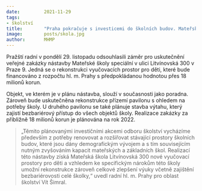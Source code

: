 ```yaml
---
date:         2021-11-29
tags:        
- školství
title:        "Praha pokračuje s investicemi do školních budov. Mateřská škola Litvínovská získá na své rozšíření přes 18 milionů korun"
image: 	      posts/skola.jpg
author:       MHMP
---
```


Pražští radní v pondělí 29. listopadu odsouhlasili záměr pro uskutečnění veřejné zakázky nástavby Mateřské školy speciální v ulici Litvínovská 300 v Praze 9. Jedná se o rekonstrukci vyučovacích prostor pro děti, které bude financováno z rozpočtu hl. m. Prahy s předpokládanou hodnotou přes 18 milionů korun.

Objekt, ve kterém je v plánu nástavba, slouží v současnosti jako poradna. Zároveň bude uskutečněna rekonstrukce přízemí pavilonu s ohledem na potřeby školy. U druhého pavilonu se také plánuje stavba výtahu, který zajistí bezbariérový přístup do všech objektů školy. Realizace zakázky za přibližně 18 milionů korun je plánována na rok 2022.

> „Těmito plánovanými investičními akcemi odboru školství vycházíme především z potřeby renovovat a rozšiřovat stávající prostory školních budov, které jsou dány demografickým vývojem a s tím souvisejícím nutným zvyšováním kapacit mateřských a základních škol. Realizací této nástavby získá Mateřská škola Litvínovská 300 nové vyučovací prostory pro děti a vzhledem ke specifickým nárokům této školy umožní rekonstrukce zároveň celkové zlepšení výuky včetně zajištění bezbariérovosti celé školky,“ uvedl radní hl. m. Prahy pro oblast školství Vít Šimral.
